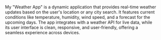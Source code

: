 My "Weather App" is a dynamic application that provides real-time weather updates based on the user's location or any city search. It features current conditions like temperature, humidity, wind speed, and a forecast for the upcoming days. The app integrates with a weather API for live data, while its user interface is clean, responsive, and user-friendly, offering a seamless experience across devices.
